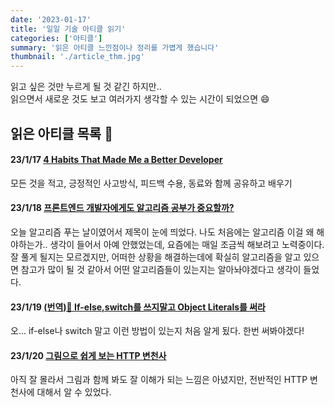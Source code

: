 ```yaml
---
date: '2023-01-17'
title: '일일 기술 아티클 읽기'
categories: ['아티클']
summary: '읽은 아티클 느낀점이나 정리를 가볍게 했습니다'
thumbnail: './article_thm.jpg'
---
```


읽고 싶은 것만 누르게 될 것 같긴 하지만.. </br>
읽으면서 새로운 것도 보고 여러가지 생각할 수 있는 시간이 되었으면 😄

## 읽은 아티클 목록 📰

#### 23/1/17 [4 Habits That Made Me a Better Developer](https://gvdgets.com/4-habits-that-made-me-a-better-developer-39b647903534)

모든 것을 적고, 긍정적인 사고방식, 피드백 수용, 동료와 함께 공유하고 배우기 </br>

#### 23/1/18 [프론트엔드 개발자에게도 알고리즘 공부가 중요할까?](https://wormwlrm.github.io/2022/05/28/Should-a-front-end-developer-learn-the-algorithm.html)

오늘 알고리즘 푸는 날이였어서 제목이 눈에 띄었다. 나도 처음에는 알고리즘 이걸 왜 해야하는가.. 생각이 들어서 아예 안했었는데, 요즘에는 매일 조금씩 해보려고 노력중이다. 잘 풀게 될지는 모르겠지만, 어떠한 상황을 해결하는데에 확실히 알고리즘을 알고 있으면 참고가 많이 될 것 같아서 어떤 알고리즘들이 있는지는 알아놔야겠다고 생각이 들었다. </br>

#### 23/1/19 [(번역)🧐 If-else,switch를 쓰지말고 Object Literals를 써라](https://wormwlrm.github.io/2022/05/28/Should-a-front-end-developer-learn-the-algorithm.html)

오... if-else나 switch 말고 이런 방법이 있는지 처음 알게 됬다. 한번 써봐야겠다!</br>

#### 23/1/20 [그림으로 쉽게 보는 HTTP 변천사](https://brunch.co.kr/@swimjiy/39)

아직 잘 몰라서 그림과 함께 봐도 잘 이해가 되는 느낌은 아녔지만, 전반적인 HTTP 변천사에 대해서 알 수 있었다.</br>
